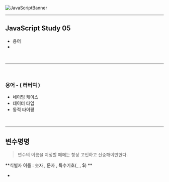 ![JavaScriptBanner](https://user-images.githubusercontent.com/31315644/65933403-536fe400-e44c-11e9-981d-c4e8c1f86998.png)



------

## JavaScript Study 05

- 용어
- 

<br/>

------

<br/>

### 용어 - ( 러버덕 )

- 네이밍 케이스
- 데이터 타입
- 동적 타이핑

<br/>

------

## 변수명명

> 변수의 이름을 지정할 때에는 항상 고민하고 신중해야만한다.

**식별자 이름 : 숫자 , 문자  , 특수기호(_ , $) **

- 
